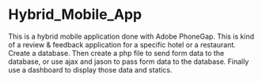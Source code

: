 # Hybrid_Mobile_App
This is a hybrid mobile application done with Adobe PhoneGap. This is kind of a review &amp; feedback application for a specific hotel or a restaurant.
Create a database. Then create a php file to send form data to the database, or use ajax and jason to pass form data to the database.
Finally use a dashboard to display those data and statics.

